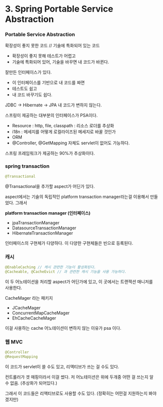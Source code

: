 # 3. Spring Portable Service Abstraction

### Portable Service Abstraction

확장성이 좋지 못한 코드 // 기술에 특화되어 있는 코드 

- 확장성이 좋지 못해 테스트가 어렵고
- 기술에 특화되어 있어, 기술을 바꾸면 내 코드가 바뀐다.

잘만든 인터페이스가 있다.

- 이 인터페이스를 기반으로 내 코드를 짜면
- 테스트도 쉽고
- 내 코드 바꾸기도 쉽다.

JDBC -> Hibernate -> JPA 내 코드가 변하지 않는다.

스프링이 제공하는 대부분의 인터페이스가 PSA이다.

- Resource : http, file, classpath : 리소스 로더를 추상화
- i18n : 메세지를 어떻게 로컬라이즈된 메세지로 바꿀 것인가
- ORM 
- @Controller, @GetMapping 자체도 servlet이 없어도 가능하다.

스프링 프레임워크가 제공하는 90%가 추상화이다.



### spring transaction

```java
@Transactional
```

@Transactional을 추가할 aspect가 어딘가 있다.

aspect에서는 기술의 독립적인 platform transaction manager라는걸 이용해서 만들었다. 그래서

**platform transaction manager (인터페이스)**

- jpaTransactionManager
- DatasourceTransactionManager
- HibernateTransactionManager

인터페이스의 구현체가 다양하다. 이 다양한 구현체들은 빈으로 등록된다.



### 캐시

```java
@EnableCaching // 캐시 관련한 기능이 활성화된다.
@Cacheable, @CacheEvict // 과 관련한 캐시 기능을 사용 가능하다.
```

이 두 어노테이션을 처리할 aspect가 어딘가에 있고, 이 곳에서는 트랜잭션 매니저를 사용한다.

CacheMager 라는 패키지 

- JCacheMager
- ConcurrentMapCacheMager
- EhCacheCacheMager

이걸 사용하는 cache 어노테이션이 변하지 않는 이유가 psa 이다.



### 웹 MVC

```java
@Controller 
@RequestMapping
```

이 코드가 servlet이 쓸 수도 있고, 리액티브가 쓰는 걸 수도 있다.

컨트롤러가 겟 매핑이라서 이걸 썼다. 저 어노테이션은 위에 두개중 어떤 걸 쓰는지 알 수 없음. (추상화가 되어있다.)

그래서 이 코드들은 리액티브로도 사용할 수도 있다. (정확히는 어떤걸 지원하는지 봐야겠지만)



